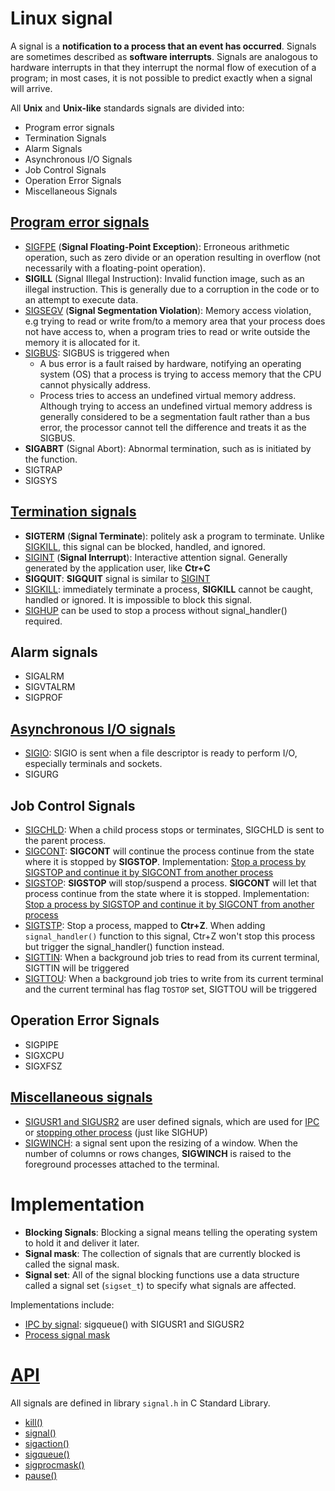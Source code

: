 # Linux signal
A signal is a **notification to a process that an event has occurred**. Signals are sometimes described as **software interrupts**. Signals are analogous to hardware interrupts in that they interrupt the normal flow of execution of a program; in most cases, it is not possible to predict exactly when a signal will arrive.

All **Unix** and **Unix-like** standards signals are divided into:
* Program error signals
* Termination Signals
* Alarm Signals
* Asynchronous I/O Signals
* Job Control Signals
* Operation Error Signals
* Miscellaneous Signals
## [Program error signals](Documents/Program%20error%20signals.md)
* [SIGFPE](Documents/Program%20error%20signals.md#sigfpe) (**Signal Floating-Point Exception**): Erroneous arithmetic operation, such as zero divide or an operation resulting in overflow (not necessarily with a floating-point operation).
* **SIGILL** (Signal Illegal Instruction): Invalid function image, such as an illegal instruction. This is generally due to a corruption in the code or to an attempt to execute data.
* [SIGSEGV](Documents/Program%20error%20signals.md#sigsegv) (**Signal Segmentation Violation**): Memory access violation, e.g trying to read or write from/to a memory area that your process does not have access to, when a program tries to read or write outside the memory it is allocated for it.
* [SIGBUS](Documents/Program%20error%20signals.md#sigbus): SIGBUS is triggered when
  * A bus error is a fault raised by hardware, notifying an operating system (OS) that a process is trying to access memory that the CPU cannot physically address.
  * Process tries to access an undefined virtual memory address. Although trying to access an undefined virtual memory address is generally considered to be a segmentation fault rather than a bus error, the processor cannot tell the difference and treats it as the SIGBUS.
* **SIGABRT** (Signal Abort): Abnormal termination, such as is initiated by the function.
* SIGTRAP
* SIGSYS

## [Termination signals](Documents/Termination%20signals.md)
* **SIGTERM** (**Signal Terminate**): politely ask a program to terminate. Unlike [SIGKILL](Working%20with%20specific%20signal.md#sigkill), this signal can be blocked, handled, and ignored.
* [SIGINT](Documents/Termination%20signals.md#sigtstp-and-sigint) (**Signal Interrupt**): Interactive attention signal. Generally generated by the application user, like **Ctr+C**
* **SIGQUIT**: **SIGQUIT** signal is similar to [SIGINT](Working%20with%20specific%20signal.md#sigtstp-and-sigint)
* [SIGKILL](Documents/Termination%20signals.md#sigkill): immediately terminate a process, **SIGKILL** cannot be caught, handled or ignored. It is impossible to block this signal.
* [SIGHUP](Documents/Termination%20signals.md#sighup) can be used to stop a process without signal_handler() required.
## Alarm signals
* SIGALRM  
* SIGVTALRM
* SIGPROF
## [Asynchronous I/O signals](Documents/Asynchronous%20IO%20signals.md)
* [SIGIO](Documents/Asynchronous%20IO%20signals.md): SIGIO is sent when a file descriptor is ready to perform I/O, especially terminals and sockets.
* SIGURG
## Job Control Signals
* [SIGCHLD](../Process/Process%20cloning/Signal%20for%20fork().md#sigchld): When a child process stops or terminates, SIGCHLD is sent to the parent process.
* [SIGCONT](../Process/system()%20for%20a%20process%20with%20infinite%20loop%20in%20the%20background.md#stop%20child_process%20by%20SIGSTOP%20and%20continue%20it%20by%20SIGCONT): **SIGCONT** will continue the process continue from the state where it is stopped by **SIGSTOP**. Implementation: [Stop a process by SIGSTOP and continue it by SIGCONT from another process](../Process/system()%20for%20a%20process%20with%20infinite%20loop%20in%20the%20background.md#stop-child_process-by-sigstop-and-continue-it-by-sigcont)
* [SIGSTOP](../Process/system()%20for%20a%20process%20with%20infinite%20loop%20in%20the%20background.md#stop%20child_process%20by%20SIGSTOP%20and%20continue%20it%20by%20SIGCONT): **SIGSTOP** will stop/suspend a process. **SIGCONT** will let that process continue from the state where it is stopped. Implementation: [Stop a process by SIGSTOP and continue it by SIGCONT from another process](../Process/system()%20for%20a%20process%20with%20infinite%20loop%20in%20the%20background.md#stop-child_process-by-sigstop-and-continue-it-by-sigcont)
* [SIGTSTP](Documents/Termination%20signals.md#sigtstp-and-sigint): Stop a process, mapped to **Ctr+Z**. When adding ``signal_handler()`` function to this signal, Ctr+Z won't stop this process but trigger the signal_handler() function instead.
* [SIGTTIN](Documents/SIGTTIN%20and%20SIGTTOU.md): When a background job tries to read from its current terminal, SIGTTIN will be triggered
* [SIGTTOU](Documents/SIGTTIN%20and%20SIGTTOU.md): When a background job tries to write from its current terminal and the current terminal has flag ``TOSTOP`` set, SIGTTOU will be triggered
## Operation Error Signals
* SIGPIPE
* SIGXCPU
* SIGXFSZ
## [Miscellaneous signals](Miscellaneous%20signals.md)
* [SIGUSR1 and SIGUSR2](Miscellaneous%20signals.md#sigusr1-and-sigusr2) are user defined signals, which are used for [IPC](Documents/IPC%20by%20signal.md) or [stopping other process](Documents/Termination%20signals.md#sighup) (just like SIGHUP)
* [SIGWINCH](Documents/Miscellaneous%20signals.md#sigwinch): a signal sent upon the resizing of a window. When the number of columns or rows changes, **SIGWINCH** is raised to the foreground processes attached to the terminal.

# Implementation

* **Blocking Signals**: Blocking a signal means telling the operating system to hold it and deliver it later. 
* **Signal mask**: The collection of signals that are currently blocked is called the signal mask.
* **Signal set**: All of the signal blocking functions use a data structure called a signal set (``sigset_t``) to specify what signals are affected.

Implementations include:
* [IPC by signal](Documents/IPC%20by%20signal.md): sigqueue() with SIGUSR1 and SIGUSR2
* [Process signal mask](Documents/Process%20signal%20mask.md)

# [API](API.md)

All signals are defined in library ``signal.h`` in C Standard Library.

* [kill()]()
* [signal()]()
* [sigaction()]()
* [sigqueue()]()
* [sigprocmask()]()
* [pause()]()
